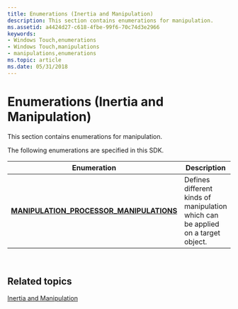 ```yaml
---
title: Enumerations (Inertia and Manipulation)
description: This section contains enumerations for manipulation.
ms.assetid: a4424d27-c618-4fbe-99f6-70c74d3e2966
keywords:
- Windows Touch,enumerations
- Windows Touch,manipulations
- manipulations,enumerations
ms.topic: article
ms.date: 05/31/2018
---
```


# Enumerations (Inertia and Manipulation)

This section contains enumerations for manipulation.

The following enumerations are specified in this SDK.



| Enumeration                                                                            | Description                                                                      |
|----------------------------------------------------------------------------------------|----------------------------------------------------------------------------------|
| [**MANIPULATION\_PROCESSOR\_MANIPULATIONS**](/windows/desktop/api/manipulations/ne-manipulations-manipulation_processor_manipulations) | Defines different kinds of manipulation which can be applied on a target object. |



 

## Related topics

<dl> <dt>

[Inertia and Manipulation](inertia-and-manipulation-reference.md)
</dt> </dl>

 

 




